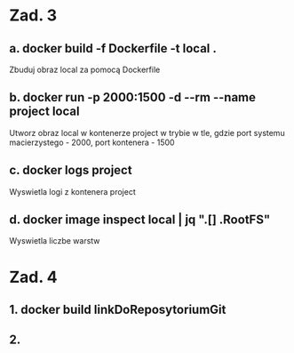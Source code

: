 # Zad. 3
## a. docker build -f Dockerfile -t local .

Zbuduj obraz local za pomocą Dockerfile

## b. docker run -p 2000:1500 -d --rm --name project local

Utworz obraz local w kontenerze project w trybie w tle, gdzie port systemu macierzystego - 2000, port kontenera - 1500

## c. docker logs project

Wyswietla logi z kontenera project

## d. docker image inspect local | jq ".[] .RootFS"

Wyswietla liczbe warstw

# Zad. 4
## 1. docker build linkDoReposytoriumGit
## 2. 
